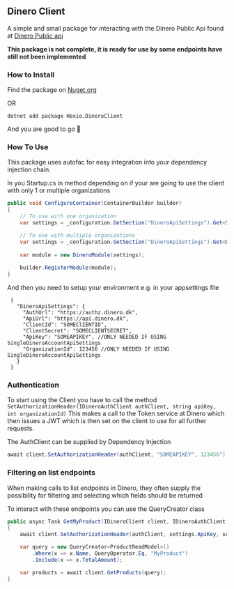 ## Dinero Client

A simple and small package for interacting with the Dinero Public Api found at [Dinero Public api](https://api.dinero.dk)

**This package is not complete, it is ready for use by some endpoints have still not been implemented**

### How to Install

Find the package on [Nuget.org](https://www.nuget.org/packages/Hexio.DineroClient/)

OR

`dotnet add package Hexio.DineroClient`

And you are good to go :tada:

### How To Use

This package uses autofac for easy integration into your dependency injection chain. 

In you Startup.cs in method depending on if your are going to use the client with only 1 or multiple organizations
``` cs
public void ConfigureContainer(ContainerBuilder builder)
{
    // To use with one organization
    var settings = _configuration.GetSection("DineroApiSettings").Get<SingleDineroAccountApiSettings>();

    // To use with multiple organizations
    var settings = _configuration.GetSection("DineroApiSettings").Get<DineroApiSettings>();
    
    var module = new DineroModule(settings);
    
    builder.RegisterModule(module);
}
```

And then you need to setup your environment e.g. in your appsettings file
```
 {
   "DineroApiSettings": {
     "AuthUrl": "https://authz.dinero.dk",
     "ApiUrl": "https://api.dinero.dk",
     "ClientId": "SOMEClIENTID",
     "ClientSecret": "SOMECLIENTSECRET",
     "ApiKey": "SOMEAPIKEY", //ONLY NEEDED IF USING SingleDineroAccountApiSettings
     "OrganizationId": 123456 //ONLY NEEDED IF USING SingleDineroAccountApiSettings
   }
 }
```

### Authentication

To start using the Client you have to call the method `SetAuthorizationHeader(IDineroAuthClient authClient, string apiKey, int organizationId)`
This makes a call to the Token service at Dinero which then issues a JWT which is then set on the client to use for all further requests.

The AuthClient can be supplied by Dependency Injection
``` cs
await client.SetAuthorizationHeader(authClient, "SOMEAPIKEY", 123456");
```

### Filtering on list endpoints
When making calls to list endpoints in Dinero, they often supply the possibility for filtering and selecting which fields should be returned

To interact with these endpoints you can use the QueryCreator class

``` cs
public async Task GetMyProduct(IDineroClient client, IDineroAuthClient authClient, SingleDineroAccountApiSettings settings)
{
    await client.SetAuthorizationHeader(authClient, settings.ApiKey, settings.OrganizationId);

    var query = new QueryCreator<ProductReadModel>()
        .Where(x => x.Name, QueryOperator.Eq, "MyProduct")
        .Include(x => x.TotalAmount);

    var products = await client.GetProducts(query);
}
```
